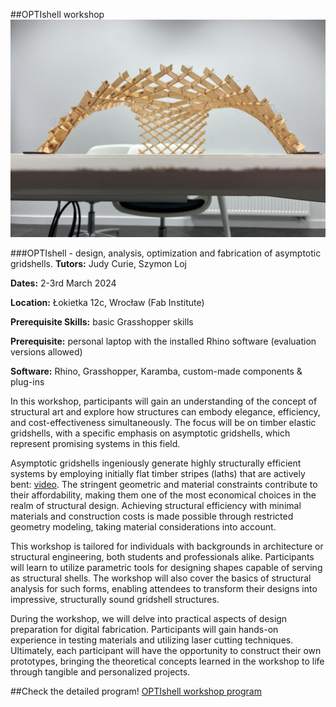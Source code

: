 








##OPTIshell workshop
![](./assets/events/IMG_9340.jpg)

###OPTIshell - design, analysis, optimization and fabrication of asymptotic gridshells.
**Tutors:**  Judy Curie, Szymon Loj

**Dates:** 2-3rd March 2024

**Location:** Łokietka 12c, Wrocław (Fab Institute)

**Prerequisite Skills:** basic Grasshopper skills

**Prerequisite:** personal laptop with the installed Rhino software (evaluation versions allowed)

**Software:** Rhino, Grasshopper, Karamba, custom-made components & plug-ins

In this workshop, participants will gain an understanding of the concept of structural art and explore how structures can embody elegance, efficiency, and cost-effectiveness simultaneously. The focus will be on timber elastic gridshells, with a specific emphasis on asymptotic gridshells, which represent promising systems in this field.

Asymptotic gridshells ingeniously generate highly structurally efficient systems by employing initially flat timber stripes (laths) that are actively bent: [video](https://youtu.be/Y_U2DWwXKLk?si=vwjtZRz61z4fhmoq). The stringent geometric and material constraints contribute to their affordability, making them one of the most economical choices in the realm of structural design. Achieving structural efficiency with minimal materials and construction costs is made possible through restricted geometry modeling, taking material considerations into account.

This workshop is tailored for individuals with backgrounds in architecture or structural engineering, both students and professionals alike. Participants will learn to utilize parametric tools for designing shapes capable of serving as structural shells. The workshop will also cover the basics of structural analysis for such forms, enabling attendees to transform their designs into impressive, structurally sound gridshell structures.

During the workshop, we will delve into practical aspects of design preparation for digital fabrication. Participants will gain hands-on experience in testing materials and utilizing laser cutting techniques. Ultimately, each participant will have the opportunity to construct their own prototypes, bringing the theoretical concepts learned in the workshop to life through tangible and personalized projects.



##Check the detailed program!
[OPTIshell workshop program](https://docs.google.com/document/d/1wSE3tbdQUosJFXzS0XVwUW4YGrsqglOkHP1cl40cTl8/edit?usp=sharing)
